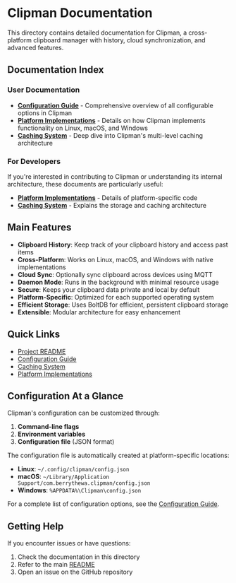 # Clipman Documentation

This directory contains detailed documentation for Clipman, a cross-platform clipboard manager with history, cloud synchronization, and advanced features.

## Documentation Index

### User Documentation

- [**Configuration Guide**](CONFIGURATION.md) - Comprehensive overview of all configurable options in Clipman
- [**Platform Implementations**](PLATFORM_IMPLEMENTATIONS.md) - Details on how Clipman implements functionality on Linux, macOS, and Windows
- [**Caching System**](CACHING.md) - Deep dive into Clipman's multi-level caching architecture

### For Developers

If you're interested in contributing to Clipman or understanding its internal architecture, these documents are particularly useful:

- [**Platform Implementations**](PLATFORM_IMPLEMENTATIONS.md) - Details of platform-specific code
- [**Caching System**](CACHING.md) - Explains the storage and caching architecture

## Main Features

- **Clipboard History**: Keep track of your clipboard history and access past items
- **Cross-Platform**: Works on Linux, macOS, and Windows with native implementations
- **Cloud Sync**: Optionally sync clipboard across devices using MQTT
- **Daemon Mode**: Runs in the background with minimal resource usage
- **Secure**: Keeps your clipboard data private and local by default
- **Platform-Specific**: Optimized for each supported operating system
- **Efficient Storage**: Uses BoltDB for efficient, persistent clipboard storage
- **Extensible**: Modular architecture for easy enhancement

## Quick Links

- [Project README](../README.md)
- [Configuration Guide](CONFIGURATION.md)
- [Caching System](CACHING.md)
- [Platform Implementations](PLATFORM_IMPLEMENTATIONS.md)

## Configuration At a Glance

Clipman's configuration can be customized through:

1. **Command-line flags**
2. **Environment variables**
3. **Configuration file** (JSON format)

The configuration file is automatically created at platform-specific locations:

- **Linux**: `~/.config/clipman/config.json`
- **macOS**: `~/Library/Application Support/com.berrythewa.clipman/config.json`
- **Windows**: `%APPDATA%\Clipman\config.json`

For a complete list of configuration options, see the [Configuration Guide](CONFIGURATION.md).

## Getting Help

If you encounter issues or have questions:

1. Check the documentation in this directory
2. Refer to the main [README](../README.md)
3. Open an issue on the GitHub repository 
